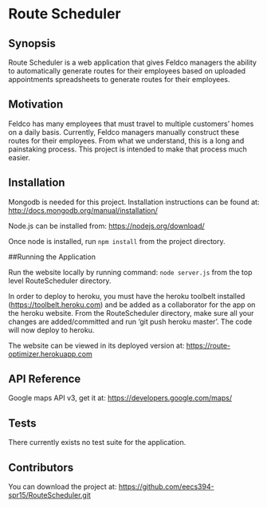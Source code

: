 # Route Scheduler
## Synopsis

Route Scheduler is a web application that gives Feldco managers the ability to automatically generate routes for their employees based on uploaded appointments spreadsheets to generate routes for their employees. 

## Motivation

Feldco has many employees that must travel to multiple customers’ homes on a daily basis. Currently, Feldco managers manually construct these routes for their employees. From what we understand, this is a long and painstaking process. This project is intended to make that process much easier.

## Installation

Mongodb is needed for this project. Installation instructions can be found at: http://docs.mongodb.org/manual/installation/

Node.js can be installed from: https://nodejs.org/download/ 

Once node is installed, run `npm install` from the project directory.

##Running the Application

Run the website locally by running command: `node server.js` from the top level RouteScheduler directory.

In order to deploy to heroku, you must have the heroku toolbelt installed (https://toolbelt.heroku.com) and be added as a collaborator for the app on the heroku website. From the RouteScheduler directory, make sure all your changes are added/committed and run ‘git push heroku master’. The code will now deploy to heroku.

The website  can be viewed  in its deployed version at: https://route-optimizer.herokuapp.com


## API Reference

Google maps API v3, get it at: https://developers.google.com/maps/

## Tests

There currently exists no test suite for the application.

## Contributors

You can download the project at: https://github.com/eecs394-spr15/RouteScheduler.git
